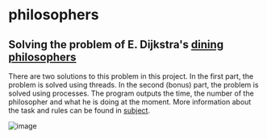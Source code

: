 # philosophers

## Solving the problem of E. Dijkstra's [dining philosophers](https://en.wikipedia.org/wiki/Dining_philosophers_problem)

There are two solutions to this problem in this project. In the first part, the problem is solved using threads. In the second (bonus) part, the problem is solved using processes.
The program outputs the time, the number of the philosopher and what he is doing at the moment. More information about the task and rules can be found in [subject](https://github.com/Fuse23/philosophers/blob/main/en.subject.pdf).

![image](https://user-images.githubusercontent.com/57636684/171910525-cbd6b959-4239-49d1-a831-4c8904d61286.png)
